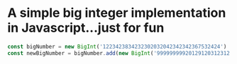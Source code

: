 # A simple big integer implementation in Javascript...just for fun

```js
const bigNumber = new BigInt('1223423834232302032042342342367532424')
const newBigNumber = bigNumber.add(new BigInt('99999999920129120312312'))
```
